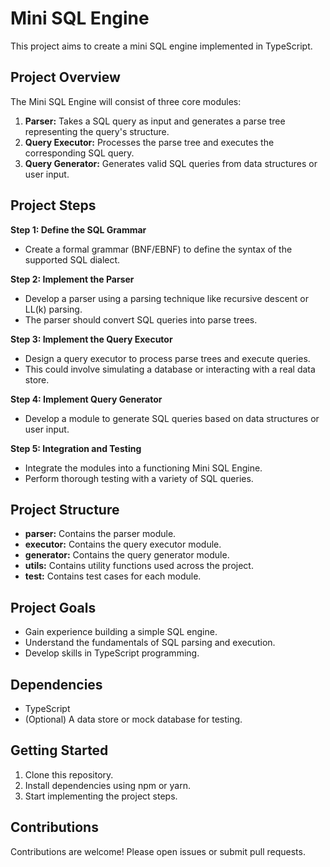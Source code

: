 
# Mini SQL Engine

This project aims to create a mini SQL engine implemented in TypeScript. 

## Project Overview

The Mini SQL Engine will consist of three core modules:

1. **Parser:** Takes a SQL query as input and generates a parse tree representing the query's structure.
2. **Query Executor:** Processes the parse tree and executes the corresponding SQL query.
3. **Query Generator:** Generates valid SQL queries from data structures or user input.

## Project Steps

**Step 1: Define the SQL Grammar**

* Create a formal grammar (BNF/EBNF) to define the syntax of the supported SQL dialect.

**Step 2: Implement the Parser**

* Develop a parser using a parsing technique like recursive descent or LL(k) parsing.
* The parser should convert SQL queries into parse trees.

**Step 3: Implement the Query Executor**

* Design a query executor to process parse trees and execute queries.
* This could involve simulating a database or interacting with a real data store.

**Step 4: Implement Query Generator**

* Develop a module to generate SQL queries based on data structures or user input.

**Step 5: Integration and Testing**

* Integrate the modules into a functioning Mini SQL Engine.
* Perform thorough testing with a variety of SQL queries.

## Project Structure

* **parser:** Contains the parser module.
* **executor:** Contains the query executor module.
* **generator:** Contains the query generator module.
* **utils:** Contains utility functions used across the project.
* **test:** Contains test cases for each module.

## Project Goals

* Gain experience building a simple SQL engine.
* Understand the fundamentals of SQL parsing and execution.
* Develop skills in TypeScript programming.

## Dependencies

* TypeScript
* (Optional) A data store or mock database for testing.

## Getting Started

1. Clone this repository.
2. Install dependencies using npm or yarn.
3. Start implementing the project steps.

## Contributions

Contributions are welcome! Please open issues or submit pull requests.
